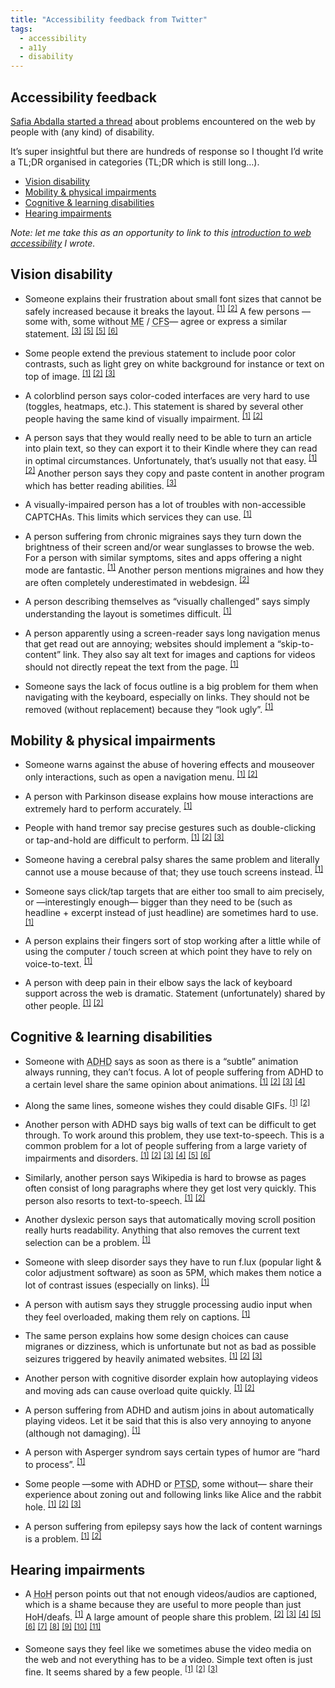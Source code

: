 ```yaml
---
title: "Accessibility feedback from Twitter"
tags:
  - accessibility
  - a11y
  - disability
---
```


## Accessibility feedback

[Safia Abdalla started a thread](https://twitter.com/captainsafia/status/871056480799162368) about problems encountered on the web by people with (any kind) of disability.

It’s super insightful but there are hundreds of response so I thought I’d write a TL;DR organised in categories (TL;DR which is still long…).

* [Vision disability](#vision-disability)
* [Mobility & physical impairments](#mobility-physical-impairments)
* [Cognitive & learning disabilities](#cognitive-learning-disabilities)
* [Hearing impairments](#hearing-impairments)

_Note: let me take this as an opportunity to link to this [introduction to web accessibility](https://gist.github.com/HugoGiraudel/5150c87d807f629ab006e2f6d2d9e86c) I wrote._

## Vision disability

* Someone explains their frustration about small font sizes that cannot be safely increased because it breaks the layout. <sup>[[1]](https://twitter.com/brandonsavage/status/871067906414608387)</sup> <sup>[[2]](https://twitter.com/Rejistania/status/871103754409582592)</sup> A few persons —some with, some without <abbr title="Myalgic Encephalopathy">ME</abbr> / <abbr title="Chronic Fatigue Syndrome">CFS</abbr>— agree or express a similar statement. <sup>[[3]](https://twitter.com/kolyshkin/status/871118386754801664)</sup> <sup>[[5]](https://twitter.com/DiamonDie/status/871064350097854464)</sup> <sup>[[5]](https://twitter.com/morganestes/status/871070319129145348)</sup> <sup>[[6]](https://twitter.com/elazar/status/871070831970885634)</sup>

* Some people extend the previous statement to include poor color contrasts, such as light grey on white background for instance or text on top of image. <sup>[[1]](https://twitter.com/AndrewDixonSo/status/871062142799142913)</sup> <sup>[[2]](https://twitter.com/may_gun/status/871175194328539136)</sup> <sup>[[3]](https://twitter.com/gamescharlie79/status/871069372655087617)</sup>

* A colorblind person says color-coded interfaces are very hard to use (toggles, heatmaps, etc.). This statement is shared by several other people having the same kind of visually impairment. <sup>[[1]](https://twitter.com/phrawzty/status/871279577758392321)</sup> <sup>[[2]](https://twitter.com/CalyxxT/status/871204180345729024)</sup>

* A person says that they would really need to be able to turn an article into plain text, so they can export it to their Kindle where they can read in optimal circumstances. Unfortunately, that’s usually not that easy. <sup>[[1]](https://twitter.com/kalcobalt/status/871190773038841857)</sup> <sup>[[2]](https://twitter.com/kalcobalt/status/871192692310409216)</sup> Another person says they copy and paste content in another program which has better reading abilities. <sup>[[3]](https://twitter.com/AvaJarvisArt/status/871058436502323200)</sup>

* A visually-impaired person has a lot of troubles with non-accessible CAPTCHAs. This limits which services they can use. <sup>[[1]](https://twitter.com/DannyDoesCode/status/871083590456492032)</sup>

* A person suffering from chronic migraines says they turn down the brightness of their screen and/or wear sunglasses to browse the web. For a person with similar symptoms, sites and apps offering a night mode are fantastic. <sup>[[1]](https://twitter.com/xpyrrh/status/871085248250957824)</sup> Another person mentions migraines and how they are often completely underestimated in webdesign. <sup>[[2]](https://twitter.com/ai_valentin/status/871128305235361793)</sup>

* A person describing themselves as “visually challenged” says simply understanding the layout is sometimes difficult. <sup>[[1]](https://twitter.com/VamsiJKrishna/status/871081499608588288)</sup>

* A person apparently using a screen-reader says long navigation menus that get read out are annoying; websites should implement a “skip-to-content” link. They also say alt text for images and captions for videos should not directly repeat the text from the page. <sup>[[1]](https://twitter.com/marcosc/status/871187732109840384)</sup>

* Someone says the lack of focus outline is a big problem for them when navigating with the keyboard, especially on links. They should not be removed (without replacement) because they “look ugly”. <sup>[[1]](https://twitter.com/NutonDev/status/871096476423925761)</sup>

## Mobility & physical impairments

* Someone warns against the abuse of hovering effects and mouseover only interactions, such as open a navigation menu. <sup>[[1]](https://twitter.com/zkline/status/871063757715193856)</sup> <sup>[[2]](https://twitter.com/lizl_genealogy/status/871093933710876673)</sup>

* A person with Parkinson disease explains how mouse interactions are extremely hard to perform accurately. <sup>[[1]](https://twitter.com/KodierKroete/status/871175620146982912)</sup>

* People with hand tremor say precise gestures such as double-clicking or tap-and-hold are difficult to perform. <sup>[[1]](https://twitter.com/SpoonsAndPOTS/status/871185534814531585)</sup> <sup>[[2]](https://twitter.com/KristenAnneSF/status/871230651357331460)</sup> <sup>[[3]](https://twitter.com/jenilg/status/871187106936360960)</sup>

* Someone having a cerebral palsy shares the same problem and literally cannot use a mouse because of that; they use touch screens instead. <sup>[[1]](https://twitter.com/garyrozanc/status/871061173545963522)</sup>

* Someone says click/tap targets that are either too small to aim precisely, or —interestingly enough— bigger than they need to be (such as headline + excerpt instead of just headline) are sometimes hard to use. <sup>[[1]](https://twitter.com/csixty4/status/871116171566862337)</sup>

* A person explains their fingers sort of stop working after a little while of using the computer / touch screen at which point they have to rely on voice-to-text. <sup>[[1]](https://twitter.com/WhitCoko/status/871108709652496385)</sup>

* A person with deep pain in their elbow says the lack of keyboard support across the web is dramatic. Statement (unfortunately) shared by other people. <sup>[[1]](https://twitter.com/marcysutton/status/871221541526228993)</sup> <sup>[[2]](https://twitter.com/ka_sael/status/871134380470685696)</sup>

## Cognitive & learning disabilities

* Someone with <abbr title="Attention Deficit Hyperactivity Disorder">ADHD</abbr> says as soon as there is a “subtle” animation always running, they can’t focus. A lot of people suffering from ADHD to a certain level share the same opinion about animations. <sup>[[1]](https://twitter.com/tigt_/status/871061419600510978)</sup> <sup>[[2]](https://twitter.com/elementnumber46/status/871064762481872897)</sup> <sup>[[3]](https://twitter.com/mojinations/status/871173727601307648)</sup> <sup>[[4]](https://twitter.com/morganestes/status/871070319129145348)</sup>

* Along the same lines, someone wishes they could disable GIFs. <sup>[[1]](https://twitter.com/DaxAeterna/status/871205860285988865)</sup> <sup>[[2]](https://twitter.com/Polenth/status/871080703370424321)</sup>

* Another person with ADHD says big walls of text can be difficult to get through. To work around this problem, they use text-to-speech. This is a common problem for a lot of people suffering from a large variety of impairments and disorders. <sup>[[1]](https://twitter.com/DotProto/status/871231522455433216)</sup> <sup>[[2]](https://twitter.com/Polenth/status/871080703370424321)</sup> <sup>[[3]](https://twitter.com/Mustafa_x/status/871138503408615428)</sup> <sup>[[4]](https://twitter.com/MeBeShe4815/status/871082326578548736)</sup> <sup>[[5]](https://twitter.com/keannka/status/871093540100689921)</sup> <sup>[[6]](https://twitter.com/elementnumber46/status/871064762481872897)</sup>

* Similarly, another person says Wikipedia is hard to browse as pages often consist of long paragraphs where they get lost very quickly. This person also resorts to text-to-speech. <sup>[[1]](https://twitter.com/AvaJarvisArt/status/871057896267694080)</sup> <sup>[[2]](https://twitter.com/AvaJarvisArt/status/871058142733385730)</sup>

* Another dyslexic person says that automatically moving scroll position really hurts readability. Anything that also removes the current text selection can be a problem. <sup>[[1]](https://twitter.com/nothe/status/871271420545744896)</sup>

* Someone with sleep disorder says they have to run f.lux (popular light & color adjustment software) as soon as 5PM, which makes them notice a lot of contrast issues (especially on links). <sup>[[1]](https://twitter.com/tigt_/status/871061632155340800)</sup>

* A person with autism says they struggle processing audio input when they feel overloaded, making them rely on captions. <sup>[[1]](https://twitter.com/UntoNuggan/status/871063283951960064)</sup>

* The same person explains how some design choices can cause migranes or dizziness, which is unfortunate but not as bad as possible seizures triggered by heavily animated websites. <sup>[[1]](https://twitter.com/UntoNuggan/status/871057829519667200)</sup> <sup>[[2]](https://twitter.com/UntoNuggan/status/871058016585613312)</sup> <sup>[[3]](https://twitter.com/jenilg/status/871187106936360960)</sup>

* Another person with cognitive disorder explain how autoplaying videos and moving ads can cause overload quite quickly. <sup>[[1]](https://twitter.com/CatherineKlatt/status/871090518377324544)</sup> <sup>[[2]](https://twitter.com/ProfBanks/status/871132148278972417)</sup>

* A person suffering from ADHD and autism joins in about automatically playing videos. Let it be said that this is also very annoying to anyone (although not damaging). <sup>[[1]](https://twitter.com/elementnumber46/status/871065807165558786)</sup>

* A person with Asperger syndrom says certain types of humor are “hard to process”. <sup>[[1]](https://twitter.com/pherring/status/871087733661462528)</sup>

* Some people —some with ADHD or <abbr title="Post Traumatic Stress Disorder">PTSD</abbr>, some without— share their experience about zoning out and following links like Alice and the rabbit hole. <sup>[[1]](https://twitter.com/soylentqueen/status/871240090181390336)</sup> <sup>[[2]](https://twitter.com/penguinmlle/status/871128658303479809)</sup> <sup>[[3]](https://twitter.com/linzlovesyou/status/871264822439985153)</sup>

* A person suffering from epilepsy says how the lack of content warnings is a problem. <sup>[[1]](https://twitter.com/angeltrainee/status/871267069068681216)</sup> <sup>[[2]](https://twitter.com/LittleLittlexo/status/871185188461715456)</sup>

## Hearing impairments

* A <abbr title="Hard of Hearing">HoH</abbr> person points out that not enough videos/audios are captioned, which is a shame because they are useful to more people than just HoH/deafs. <sup>[[1]](https://twitter.com/UntoNuggan/status/871063079861268481)</sup> A large amount of people share this problem. <sup>[[2]](https://twitter.com/carolmcarpenter/status/871067344038219776)</sup> <sup>[[3]](https://twitter.com/tohereknowswhe/status/871061025642229761)</sup> <sup>[[4]](https://twitter.com/radcrochetqueer/status/871104664544137216)</sup> <sup>[[5]](https://twitter.com/jjackson/status/871209439856009216)</sup> <sup>[[6]](https://twitter.com/k_hack/status/871189568187322368)</sup> <sup>[[7]](https://twitter.com/Lesbiologist/status/871108939126939648)</sup> <sup>[[8]](https://twitter.com/domcorriveau/status/871259653170020352)</sup> <sup>[[9]](https://twitter.com/rad_fax/status/871244489561473024)</sup> <sup>[[10]](https://twitter.com/captainsafia/status/871061635485577217)</sup> <sup>[[11]](https://twitter.com/ai_valentin/status/871128518717046785)</sup>

* Someone says they feel like we sometimes abuse the video media on the web and not everything has to be a video. Simple text often is just fine. It seems shared by a few people. <sup>[[1]](https://twitter.com/Lesbiologist/status/871109089740210176)</sup> <sup>[[2]](https://twitter.com/Polenth/status/871080703370424321)</sup> <sup>[[3]](https://twitter.com/plathituudes/status/871082836362711044)</sup>
